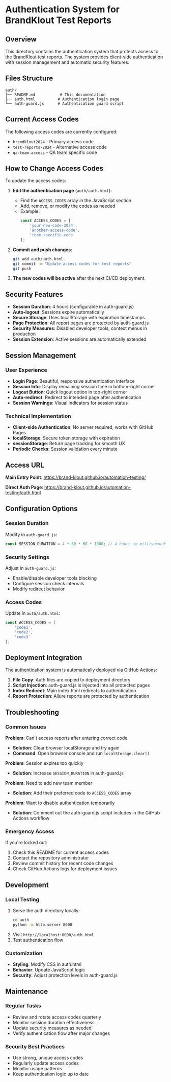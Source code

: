 # Authentication System for BrandKlout Test Reports

## Overview

This directory contains the authentication system that protects access to the BrandKlout test reports. The system provides client-side authentication with session management and automatic security features.

## Files Structure

```
auth/
├── README.md           # This documentation
├── auth.html          # Authentication login page
└── auth-guard.js      # Authentication guard script
```

## Current Access Codes

The following access codes are currently configured:

- `brandklout2024` - Primary access code
- `test-reports-2024` - Alternative access code  
- `qa-team-access` - QA team specific code

## How to Change Access Codes

To update the access codes:

1. **Edit the authentication page** (`auth/auth.html`):
   - Find the `ACCESS_CODES` array in the JavaScript section
   - Add, remove, or modify the codes as needed
   - Example:
     ```javascript
     const ACCESS_CODES = [
         'your-new-code-2024',
         'another-access-code',
         'team-specific-code'
     ];
     ```

2. **Commit and push changes**:
   ```bash
   git add auth/auth.html
   git commit -m "Update access codes for test reports"
   git push
   ```

3. **The new codes will be active** after the next CI/CD deployment.

## Security Features

- **Session Duration**: 4 hours (configurable in auth-guard.js)
- **Auto-logout**: Sessions expire automatically
- **Secure Storage**: Uses localStorage with expiration timestamps
- **Page Protection**: All report pages are protected by auth-guard.js
- **Security Measures**: Disabled developer tools, context menus in production
- **Session Extension**: Active sessions are automatically extended

## Session Management

### User Experience
- **Login Page**: Beautiful, responsive authentication interface
- **Session Info**: Display remaining session time in bottom-right corner
- **Logout Button**: Quick logout option in top-right corner
- **Auto-redirect**: Redirect to intended page after authentication
- **Session Warnings**: Visual indicators for session status

### Technical Implementation
- **Client-side Authentication**: No server required, works with GitHub Pages
- **localStorage**: Secure token storage with expiration
- **sessionStorage**: Return page tracking for smooth UX
- **Periodic Checks**: Session validation every minute

## Access URL

**Main Entry Point**: https://brand-klout.github.io/automation-testing/

**Direct Auth Page**: https://brand-klout.github.io/automation-testing/auth.html

## Configuration Options

### Session Duration
Modify in `auth-guard.js`:
```javascript
const SESSION_DURATION = 4 * 60 * 60 * 1000; // 4 hours in milliseconds
```

### Security Settings
Adjust in `auth-guard.js`:
- Enable/disable developer tools blocking
- Configure session check intervals
- Modify redirect behavior

### Access Codes
Update in `auth/auth.html`:
```javascript
const ACCESS_CODES = [
    'code1',
    'code2',
    'code3'
];
```

## Deployment Integration

The authentication system is automatically deployed via GitHub Actions:

1. **File Copy**: Auth files are copied to deployment directory
2. **Script Injection**: auth-guard.js is injected into all protected pages
3. **Index Redirect**: Main index.html redirects to authentication
4. **Report Protection**: Allure reports are protected by authentication

## Troubleshooting

### Common Issues

**Problem**: Can't access reports after entering correct code
- **Solution**: Clear browser localStorage and try again
- **Command**: Open browser console and run `localStorage.clear()`

**Problem**: Session expires too quickly
- **Solution**: Increase `SESSION_DURATION` in auth-guard.js

**Problem**: Need to add new team member
- **Solution**: Add their preferred code to `ACCESS_CODES` array

**Problem**: Want to disable authentication temporarily
- **Solution**: Comment out the auth-guard.js script includes in the GitHub Actions workflow

### Emergency Access

If you're locked out:
1. Check this README for current access codes
2. Contact the repository administrator
3. Review commit history for recent code changes
4. Check GitHub Actions logs for deployment issues

## Development

### Local Testing
1. Serve the auth directory locally:
   ```bash
   cd auth
   python -m http.server 8000
   ```
2. Visit `http://localhost:8000/auth.html`
3. Test authentication flow

### Customization
- **Styling**: Modify CSS in auth.html
- **Behavior**: Update JavaScript logic
- **Security**: Adjust protection levels in auth-guard.js

## Maintenance

### Regular Tasks
- Review and rotate access codes quarterly
- Monitor session duration effectiveness
- Update security measures as needed
- Verify authentication flow after major changes

### Security Best Practices
- Use strong, unique access codes
- Regularly update access codes
- Monitor usage patterns
- Keep authentication logic up to date